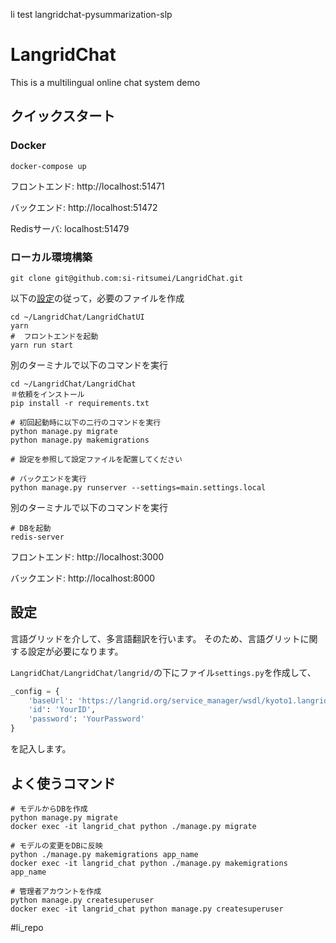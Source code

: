 li test
langridchat-pysummarization-slp



# LangridChat
This is a multilingual online chat system demo


## クイックスタート
### Docker
```shell
docker-compose up
```
 
フロントエンド: http://localhost:51471

バックエンド: http://localhost:51472

Redisサーバ: localhost:51479

### ローカル環境構築
```shell
git clone git@github.com:si-ritsumei/LangridChat.git

```
以下の[設定](https://github.com/si-ritsumei/LangridChat#設定)の従って，必要のファイルを作成

```shell
cd ~/LangridChat/LangridChatUI
yarn
#  フロントエンドを起動
yarn run start
```
別のターミナルで以下のコマンドを実行
```shell
cd ~/LangridChat/LangridChat
＃依頼をインストール
pip install -r requirements.txt 

# 初回起動時に以下の二行のコマンドを実行
python manage.py migrate  
python manage.py makemigrations

# 設定を参照して設定ファイルを配置してください

# バックエンドを実行
python manage.py runserver --settings=main.settings.local
```

別のターミナルで以下のコマンドを実行
```shell
# DBを起動
redis-server
```
フロントエンド: http://localhost:3000

バックエンド: http://localhost:8000

## 設定
言語グリッドを介して、多言語翻訳を行います。
そのため、言語グリットに関する設定が必要になります。

`LangridChat/LangridChat/langrid/`の下にファイル`settings.py`を作成して、
```python
_config = {
    'baseUrl': 'https://langrid.org/service_manager/wsdl/kyoto1.langrid:',
    'id': 'YourID',
    'password': 'YourPassword'
}
```
を記入します。

## よく使うコマンド

```shell
# モデルからDBを作成
python manage.py migrate  
docker exec -it langrid_chat python ./manage.py migrate  

# モデルの変更をDBに反映
python ./manage.py makemigrations app_name
docker exec -it langrid_chat python ./manage.py makemigrations app_name

# 管理者アカウントを作成
python manage.py createsuperuser
docker exec -it langrid_chat python manage.py createsuperuser
```
#li_repo
